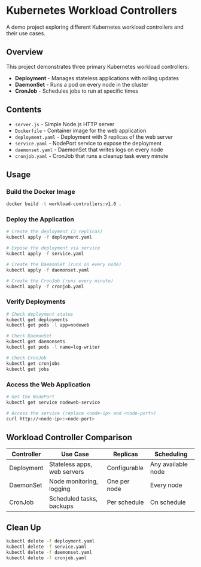 # Kubernetes Workload Controllers

A demo project exploring different Kubernetes workload controllers and their use cases.

## Overview

This project demonstrates three primary Kubernetes workload controllers:
- **Deployment** - Manages stateless applications with rolling updates
- **DaemonSet** - Runs a pod on every node in the cluster
- **CronJob** - Schedules jobs to run at specific times

## Contents

- `server.js` - Simple Node.js HTTP server
- `Dockerfile` - Container image for the web application
- `deployment.yaml` - Deployment with 3 replicas of the web server
- `service.yaml` - NodePort service to expose the deployment
- `daemonset.yaml` - DaemonSet that writes logs on every node
- `cronjob.yaml` - CronJob that runs a cleanup task every minute

## Usage

### Build the Docker Image

```bash
docker build -t workload-controllers:v1.0 .
```

### Deploy the Application

```bash
# Create the deployment (3 replicas)
kubectl apply -f deployment.yaml

# Expose the deployment via service
kubectl apply -f service.yaml

# Create the DaemonSet (runs on every node)
kubectl apply -f daemonset.yaml

# Create the CronJob (runs every minute)
kubectl apply -f cronjob.yaml
```

### Verify Deployments

```bash
# Check deployment status
kubectl get deployments
kubectl get pods -l app=nodeweb

# Check DaemonSet
kubectl get daemonsets
kubectl get pods -l name=log-writer

# Check CronJob
kubectl get cronjobs
kubectl get jobs
```

### Access the Web Application

```bash
# Get the NodePort
kubectl get service nodeweb-service

# Access the service (replace <node-ip> and <node-port>)
curl http://<node-ip>:<node-port>
```

## Workload Controller Comparison

| Controller | Use Case | Replicas | Scheduling |
|------------|----------|----------|------------|
| Deployment | Stateless apps, web servers | Configurable | Any available node |
| DaemonSet | Node monitoring, logging | One per node | Every node |
| CronJob | Scheduled tasks, backups | Per schedule | On schedule |

## Clean Up

```bash
kubectl delete -f deployment.yaml
kubectl delete -f service.yaml
kubectl delete -f daemonset.yaml
kubectl delete -f cronjob.yaml
```
